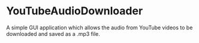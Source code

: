 # YouTubeAudioDownloader
A simple GUI application which allows the audio from YouTube videos to be downloaded and saved as a .mp3 file.

